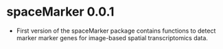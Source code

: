 # spaceMarker 0.0.1

* First version of the spaceMarker package contains functions to detect marker 
marker genes for image-based spatial transcriptomics data. 

